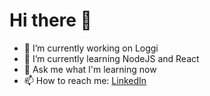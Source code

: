 # Hi there 👋

- 🔭 I’m currently working on Loggi
- 🌱 I’m currently learning NodeJS and React
- 💬 Ask me what I'm learning now
- 📫 How to reach me: <a href="https://www.linkedin.com/in/luizrioja/">LinkedIn</a>
